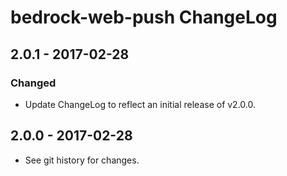 # bedrock-web-push ChangeLog

## 2.0.1 - 2017-02-28

### Changed
- Update ChangeLog to reflect an initial release of v2.0.0.

## 2.0.0 - 2017-02-28

- See git history for changes.
